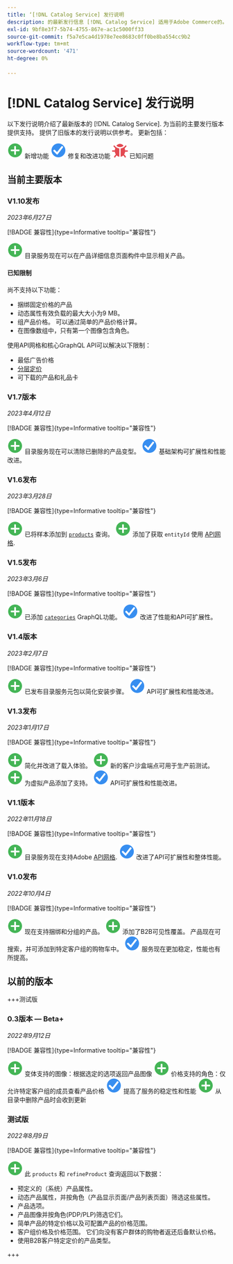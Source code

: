 ```yaml
---
title: ‘[!DNL Catalog Service] 发行说明
description: 的最新发行信息 [!DNL Catalog Service] 适用于Adobe Commerce的。
exl-id: 9bf8e3f7-5b74-4755-867e-ac1c5000ff33
source-git-commit: f5a7e5ca4d1978e7ee8683c0ff0be8ba554cc9b2
workflow-type: tm+mt
source-wordcount: '471'
ht-degree: 0%

---
```


# [!DNL Catalog Service] 发行说明

以下发行说明介绍了最新版本的 [!DNL Catalog Service].
为当前的主要发行版本提供支持。 提供了旧版本的发行说明以供参考。
更新包括：

![新](../assets/new.svg) 新增功能
![修复](../assets/fix.svg) 修复和改进功能
![错误](../assets/bug.svg) 已知问题

## 当前主要版本

### V1.10发布

_2023年6月27日_

[!BADGE 兼容性]{type=Informative tooltip="兼容性"}

![新](../assets/new.svg) 目录服务现在可以在产品详细信息页面构件中显示相关产品。

#### 已知限制

尚不支持以下功能：

* 捆绑固定价格的产品
* 动态属性有效负载的最大大小为9 MB。
* 组产品价格。 可以通过简单的产品价格计算。
* 在图像数组中，只有第一个图像包含角色。

使用API网格和核心GraphQL API可以解决以下限制：

* 最低广告价格
* [分层定价](mesh.md)
* 可下载的产品和礼品卡

### V1.7版本

_2023年4月12日_

[!BADGE 兼容性]{type=Informative tooltip="兼容性"}

![新](../assets/new.svg) 目录服务现在可以清除已删除的产品变型。
![修复](../assets/fix.svg) 基础架构可扩展性和性能改进。

### V1.6发布

_2023年3月28日_

[!BADGE 兼容性]{type=Informative tooltip="兼容性"}

![新](../assets/new.svg) 已将样本添加到 [`products`](https://developer.adobe.com/commerce/webapi/graphql/schema/catalog-service/queries/products/) 查询。
![新](../assets/new.svg) 添加了获取 `entityId` 使用 [API网格](mesh.md).

### V1.5发布

_2023年3月6日_

[!BADGE 兼容性]{type=Informative tooltip="兼容性"}

![新](../assets/new.svg) 已添加 [`categories`](https://developer.adobe.com/commerce/webapi/graphql/schema/catalog-service/queries/categories/) GraphQL功能。
![修复](../assets/fix.svg) 改进了性能和API可扩展性。

### V1.4版本

_2023年2月7日_

[!BADGE 兼容性]{type=Informative tooltip="兼容性"}

![新](../assets/new.svg) 已发布目录服务元包以简化安装步骤。
![修复](../assets/fix.svg) API可扩展性和性能改进。

### V1.3发布

_2023年1月17日_

[!BADGE 兼容性]{type=Informative tooltip="兼容性"}

![新](../assets/new.svg) 简化并改进了载入体验。
![新](../assets/new.svg) 新的客户沙盒端点可用于生产前测试。
![新](../assets/new.svg) 为虚拟产品添加了支持。
![修复](../assets/fix.svg) API可扩展性和性能改进。

### V1.1版本

_2022年11月18日_

[!BADGE 兼容性]{type=Informative tooltip="兼容性"}

![新](../assets/new.svg) 目录服务现在支持Adobe [API网格](https://developer.adobe.com/graphql-mesh-gateway/).
![修复](../assets/fix.svg) 改进了API可扩展性和整体性能。

### V1.0发布

_2022年10月4日_

[!BADGE 兼容性]{type=Informative tooltip="兼容性"}

![新](../assets/new.svg) 现在支持捆绑和分组的产品。
![新](../assets/new.svg) 添加了B2B可见性覆盖。 产品现在可搜索，并可添加到特定客户组的购物车中。
![修复](../assets/fix.svg) 服务现在更加稳定，性能也有所提高。

## 以前的版本

+++测试版

### 0.3版本 — Beta+

_2022年9月12日_

[!BADGE 兼容性]{type=Informative tooltip="兼容性"}

![新](../assets/new.svg) 变体支持的图像：根据选定的选项返回产品图像
![新](../assets/new.svg) 价格支持的角色：仅允许特定客户组的成员查看产品价格
![修复](../assets/fix.svg) 提高了服务的稳定性和性能
![新](../assets/new.svg) 从目录中删除产品时会收到更新

### 测试版

_2022年8月9日_

[!BADGE 兼容性]{type=Informative tooltip="兼容性"}

![新](../assets/new.svg) 此 `products` 和 `refineProduct` 查询返回以下数据：

* 预定义的（系统）产品属性。
* 动态产品属性，并按角色（产品显示页面/产品列表页面）筛选这些属性。
* 产品选项。
* 产品图像并按角色(PDP/PLP)筛选它们。
* 简单产品的特定价格以及可配置产品的价格范围。
* 客户组价格及价格范围。 它们向没有客户群体的购物者返还后备默认价格。
* 使用B2B客户特定定价的产品类型。

+++
